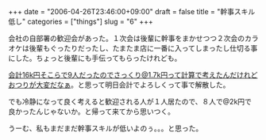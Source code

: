 +++
date = "2006-04-26T23:46:00+09:00"
draft = false
title = "幹事スキル低し"
categories = ["things"]
slug = "6"
+++

会社の自部署の歓迎会があった。１次会は後輩に幹事をまかせつつ２次会のカラオケは後輩もぐったりだったし、たまたま店に一番に入ってしまったし仕切る事にした。ちょっと後輩にも手伝ってもらったけれども。

会計16k円そこらで9人だったのでさっくり@1.7k円って計算で考えたんだけれどおつりが大変だなぁ。と思って明日会計でよろしくって事で解散した。

でも冷静になって良く考えると歓迎される人が１人居たので、８人で@2k円で良かったんじゃないか。と帰って来てから思いつく。

うーむ、私もまだまだ幹事スキルが低いよのぅ。。。と思った。
